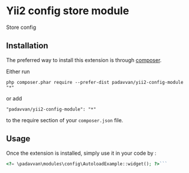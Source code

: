 Yii2 config store module
========================
Store config

Installation
------------

The preferred way to install this extension is through [composer](http://getcomposer.org/download/).

Either run

```
php composer.phar require --prefer-dist padavvan/yii2-config-module "*"
```

or add

```
"padavvan/yii2-config-module": "*"
```

to the require section of your `composer.json` file.


Usage
-----

Once the extension is installed, simply use it in your code by  :

```php
<?= \padavvan\modules\config\AutoloadExample::widget(); ?>```